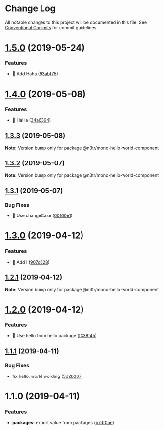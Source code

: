 # Change Log

All notable changes to this project will be documented in this file.
See [Conventional Commits](https://conventionalcommits.org) for commit guidelines.

# [1.5.0](https://github.com/n3tr/lerna-cz-sematic-release/compare/@n3tr/mono-hello-world-component@1.4.0...@n3tr/mono-hello-world-component@1.5.0) (2019-05-24)


### Features

* 🎸 Add Haha ([93abf75](https://github.com/n3tr/lerna-cz-sematic-release/commit/93abf75))





# [1.4.0](https://github.com/n3tr/lerna-cz-sematic-release/compare/@n3tr/mono-hello-world-component@1.3.3...@n3tr/mono-hello-world-component@1.4.0) (2019-05-08)


### Features

* 🎸 HaHa ([34a6394](https://github.com/n3tr/lerna-cz-sematic-release/commit/34a6394))





## [1.3.3](https://github.com/n3tr/lerna-cz-sematic-release/compare/@n3tr/mono-hello-world-component@1.3.2...@n3tr/mono-hello-world-component@1.3.3) (2019-05-08)

**Note:** Version bump only for package @n3tr/mono-hello-world-component





## [1.3.2](https://github.com/n3tr/lerna-cz-sematic-release/compare/@n3tr/mono-hello-world-component@1.3.1...@n3tr/mono-hello-world-component@1.3.2) (2019-05-07)

**Note:** Version bump only for package @n3tr/mono-hello-world-component





## [1.3.1](https://github.com/n3tr/lerna-cz-sematic-release/compare/@n3tr/mono-hello-world-component@1.3.0...@n3tr/mono-hello-world-component@1.3.1) (2019-05-07)


### Bug Fixes

* 🐛 Use changeCase ([00f60e1](https://github.com/n3tr/lerna-cz-sematic-release/commit/00f60e1))





# [1.3.0](https://github.com/n3tr/lerna-cz-sematic-release/compare/@n3tr/mono-hello-world-component@1.2.1...@n3tr/mono-hello-world-component@1.3.0) (2019-04-12)


### Features

* 🎸 Add ! ([907c628](https://github.com/n3tr/lerna-cz-sematic-release/commit/907c628))





## [1.2.1](https://github.com/n3tr/lerna-cz-sematic-release/compare/@n3tr/mono-hello-world-component@1.2.0...@n3tr/mono-hello-world-component@1.2.1) (2019-04-12)

**Note:** Version bump only for package @n3tr/mono-hello-world-component





# [1.2.0](https://github.com/n3tr/lerna-cz-sematic-release/compare/@n3tr/mono-hello-world-component@1.1.1...@n3tr/mono-hello-world-component@1.2.0) (2019-04-12)


### Features

* 🎸 Use hello from hello package ([f338f45](https://github.com/n3tr/lerna-cz-sematic-release/commit/f338f45))





## [1.1.1](https://github.com/n3tr/lerna-cz-sematic-release/compare/@n3tr/mono-hello-world-component@1.1.0...@n3tr/mono-hello-world-component@1.1.1) (2019-04-11)


### Bug Fixes

* fix hello, world wording ([3d2b367](https://github.com/n3tr/lerna-cz-sematic-release/commit/3d2b367))





# 1.1.0 (2019-04-11)


### Features

* **packages:** export value from packages ([b7df0ae](https://github.com/n3tr/lerna-cz-sematic-release/commit/b7df0ae))
